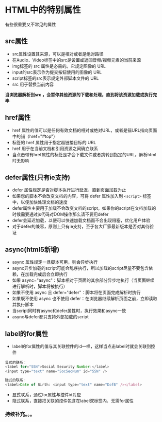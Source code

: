 # HTML中的特别属性

有些很重要又不常见的属性

## src属性

- src属性设置其来源，可以是相对或者是绝对路径
- 在Audio、Video标签中的src是设置或返回音频/视频元素的当前来源
- img标签的 src 属性是必需的。它规定图像的 URL
- input的src表示作为提交按钮使用的图像的 URL
- script标签的src表示规定外部脚本文件的 URL
- src 用于替换当前内容

**当浏览器解析到src ，会暂停其他资源的下载和处理，直到将该资源加载或执行完毕**

## href属性

- href 属性的值可以是任何有效文档的相对或绝对URL，或者是锚URL指向页面中的锚（href="#top"）
- <a> 标签的 href 属性用于指定超链接目标的 URL
- href 用于在当前文档和引用资源之间确立联系
- 当点击带有href属性的标签是才会下载文件或者跳转到指定的URL，解析html时无影响

## defer属性(只有ie支持)

- defer 属性规定是否对脚本执行进行延迟，直到页面加载为止
- 如果您的脚本不会改变文档的内容，可将 defer 属性加入到 `<script>` 标签中，以便加快处理文档的速度
- defer属性主要用于加载不会改变文档的script，如果你的script在文档加载的时候需要通过js代码对DOM操作那么请不要用defer
- defer会延迟加载，以便可以快速加载文档而不会出现阻塞，优化用户体验
- 对于defer的兼容，原则上只有ie支持，至于各大厂家最新版本是否对其待验证

## async(html5新增)

- async 属性规定一旦脚本可用，则会异步执行
- async异步加载的script可能会乱序执行，所以加载的script尽量不要包含依赖，在加载完成后会立即执行
- 如果 async="async"：脚本相对于页面的其余部分异步地执行（当页面继续进行解析时，脚本将被执行）
- 如果不使用 async 且 defer="defer"：脚本将在页面完成解析时执行
- 如果既不使用 async 也不使用 defer：在浏览器继续解析页面之前，立即读取并执行脚本
- 当script同时有async和defer属性时，执行效果和async一致
- async与defer都只支持外部加载的script

## label的for属性

- label的for属性的值与其关联控件的id一样，这样当点击label时就会关联到控件

```js label的for属性
显式的联系：
<label for="SSN">Social Security Number:</label>
<input type="text" name="SocSecNum" id="SSN" />

隐式的联系：
<label>Date of Birth: <input type="text" name="DofB" /></label>
```

- 显式联系，通过for属性与控件id对应
- 隐式联系，直接把关联的控件包含在label双标签内，无需for属性

### 持续补充。。。